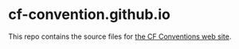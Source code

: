 # cf-convention.github.io

This repo contains the source files for [the CF Conventions web site](cf-website).

[cf-website]: http://cfconventions.org/
